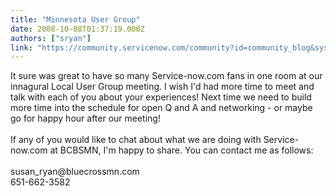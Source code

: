 ```yaml
---
title: "Minnesota User Group"
date: 2008-10-08T01:37:19.000Z
authors: ["sryan"]
link: "https://community.servicenow.com/community?id=community_blog&sys_id=fc2e266ddbd0dbc01dcaf3231f96196d"
---
```

<p>It sure was great to have so many Service-now.com fans in one room at our innagural Local User Group meeting. I wish I'd had more time to meet and talk with each of you about your experiences! Next time we need to build more time into the schedule for open Q and A and networking - or maybe go for happy hour after our meeting!<br /><br />If any of you would like to chat about what we are doing with Service-now.com at BCBSMN, I'm happy to share. You can contact me as follows:<br /><br />susan_ryan@bluecrossmn.com<br />651-662-3582</p>
